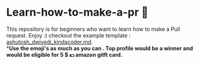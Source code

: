 # Learn-how-to-make-a-pr :rocket:
This repository is for beginners who want to learn how to make a Pull request. Enjoy :) checkout the example template :    [ashutosh_dwivedi_kindacoder.md](https://github.com/code-with-kindacoder/Learn-how-to-make-a-pr/blob/master/students%20list/ashutosh_dwivedi_kindacoder.md).
<br>
***Use the emoji's as much as you can . Top profile would be a winner and would be eligible for 5 $ :dollar: amazon gitft card.**